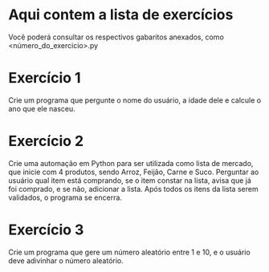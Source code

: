 # Aqui contem a lista de exercícios
Você poderá consultar os respectivos gabaritos anexados, como <gabarito><número_do_exercicio>.py

# Exercício 1
Crie um programa que pergunte o nome do usuário, a idade dele e calcule o ano que ele nasceu.

# Exercício 2 
Crie uma automação em Python para ser utilizada como lista de mercado, que inicie com 4 produtos, sendo Arroz, Feijão, Carne e Suco. 
Perguntar ao usuário qual item está comprando, se o item constar na lista, avisa que já foi comprado, e se não, adicionar a lista. 
Após todos os itens da lista serem validados, o programa se encerra.

# Exercício 3
Crie um programa que gere um número aleatório entre 1 e 10, e o usuário deve adivinhar o número aleatório.
